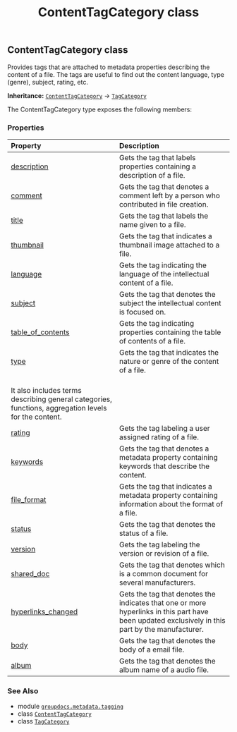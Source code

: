 ﻿---
title: ContentTagCategory class
second_title: GroupDocs.Metadata for Python via .NET API References
description: 
type: docs
url: /python-net/groupdocs.metadata.tagging/contenttagcategory/
is_root: false
weight: 10
---

## ContentTagCategory class

Provides tags that are attached to metadata properties describing the content of a file. 
The tags are useful to find out the content language, type (genre), subject, rating, etc.



**Inheritance:** [`ContentTagCategory`](/metadata/python-net/groupdocs.metadata.tagging/contenttagcategory) → 
[`TagCategory`](/metadata/python-net/groupdocs.metadata.tagging/tagcategory)



The ContentTagCategory type exposes the following members:

### Properties
| Property | Description |
| :- | :- |
| [description](/metadata/python-net/groupdocs.metadata.tagging/contenttagcategory/description) | Gets the tag that labels properties containing a description of a file. |
| [comment](/metadata/python-net/groupdocs.metadata.tagging/contenttagcategory/comment) | Gets the tag that denotes a comment left by a person who contributed in file creation. |
| [title](/metadata/python-net/groupdocs.metadata.tagging/contenttagcategory/title) | Gets the tag that labels the name given to a file. |
| [thumbnail](/metadata/python-net/groupdocs.metadata.tagging/contenttagcategory/thumbnail) | Gets the tag that indicates a thumbnail image attached to a file. |
| [language](/metadata/python-net/groupdocs.metadata.tagging/contenttagcategory/language) | Gets the tag indicating the language of the intellectual content of a file. |
| [subject](/metadata/python-net/groupdocs.metadata.tagging/contenttagcategory/subject) | Gets the tag that denotes the subject the intellectual content is focused on. |
| [table_of_contents](/metadata/python-net/groupdocs.metadata.tagging/contenttagcategory/table_of_contents) | Gets the tag indicating properties containing the table of contents of a file. |
| [type](/metadata/python-net/groupdocs.metadata.tagging/contenttagcategory/type) | Gets the tag that indicates the nature or genre of the content of a file. <br/>It also includes terms describing general categories, functions, aggregation levels for the content. |
| [rating](/metadata/python-net/groupdocs.metadata.tagging/contenttagcategory/rating) | Gets the tag labeling a user assigned rating of a file. |
| [keywords](/metadata/python-net/groupdocs.metadata.tagging/contenttagcategory/keywords) | Gets the tag that denotes a metadata property containing keywords that describe the content. |
| [file_format](/metadata/python-net/groupdocs.metadata.tagging/contenttagcategory/file_format) | Gets the tag that indicates a metadata property containing information about the format of a file. |
| [status](/metadata/python-net/groupdocs.metadata.tagging/contenttagcategory/status) | Gets the tag that denotes the status of a file. |
| [version](/metadata/python-net/groupdocs.metadata.tagging/contenttagcategory/version) | Gets the tag labeling the version or revision of a file. |
| [shared_doc](/metadata/python-net/groupdocs.metadata.tagging/contenttagcategory/shared_doc) | Gets the tag that denotes which is a common document for several manufacturers. |
| [hyperlinks_changed](/metadata/python-net/groupdocs.metadata.tagging/contenttagcategory/hyperlinks_changed) | Gets the tag that denotes the indicates that one or more hyperlinks in this part have been updated exclusively in this part by the manufacturer. |
| [body](/metadata/python-net/groupdocs.metadata.tagging/contenttagcategory/body) | Gets the tag that denotes the body of a email file. |
| [album](/metadata/python-net/groupdocs.metadata.tagging/contenttagcategory/album) | Gets the tag that denotes the album name of a audio file. |



### See Also
* module [`groupdocs.metadata.tagging`](..)
* class [`ContentTagCategory`](/metadata/python-net/groupdocs.metadata.tagging/contenttagcategory)
* class [`TagCategory`](/metadata/python-net/groupdocs.metadata.tagging/tagcategory)
